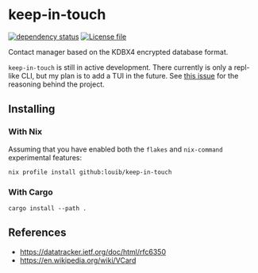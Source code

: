 # keep-in-touch
[![dependency status](https://deps.rs/repo/github/louib/keep-in-touch/status.svg)](https://deps.rs/repo/github/louib/keep-in-touch)
[![License file](https://img.shields.io/github/license/louib/keep-in-touch)](https://github.com/louib/keep-in-touch/blob/master/LICENSE)

Contact manager based on the KDBX4 encrypted database format.

`keep-in-touch` is still in active development. There currently is only a repl-like CLI, but
my plan is to add a TUI in the future. See [this issue](https://github.com/louib/keep-in-touch/issues/1#issuecomment-1418337633) for the reasoning behind the project.

## Installing

### With Nix
Assuming that you have enabled both the `flakes` and `nix-command` experimental features:
```
nix profile install github:louib/keep-in-touch
```

### With Cargo
```
cargo install --path .
```

## References
* https://datatracker.ietf.org/doc/html/rfc6350
* https://en.wikipedia.org/wiki/VCard
